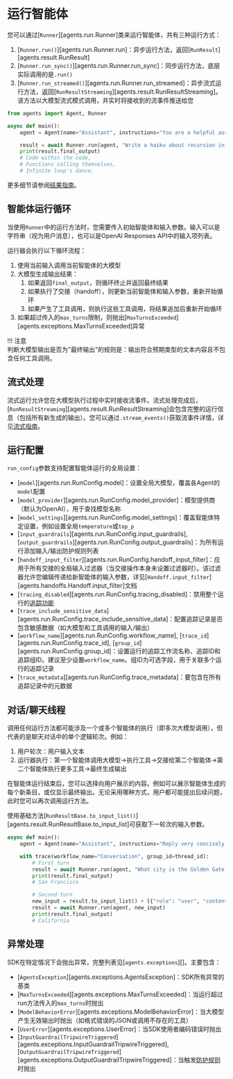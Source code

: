 # 运行智能体

您可以通过[`Runner`][agents.run.Runner]类来运行智能体，共有三种运行方式：

1. [`Runner.run()`][agents.run.Runner.run]：异步运行方法，返回[`RunResult`][agents.result.RunResult]
2. [`Runner.run_sync()`][agents.run.Runner.run_sync]：同步运行方法，底层实际调用的是`.run()`
3. [`Runner.run_streamed()`][agents.run.Runner.run_streamed]：异步流式运行方法，返回[`RunResultStreaming`][agents.result.RunResultStreaming]。该方法以大模型流式模式调用，并实时将接收到的流事件推送给您

```python
from agents import Agent, Runner

async def main():
    agent = Agent(name="Assistant", instructions="You are a helpful assistant")

    result = await Runner.run(agent, "Write a haiku about recursion in programming.")
    print(result.final_output)
    # Code within the code,
    # Functions calling themselves,
    # Infinite loop's dance.
```

更多细节请参阅[结果指南](results.md)。

## 智能体运行循环

当使用`Runner`中的运行方法时，您需要传入初始智能体和输入参数。输入可以是字符串（视为用户消息），也可以是OpenAI Responses API中的输入项列表。

运行器会执行以下循环流程：

1. 使用当前输入调用当前智能体的大模型
2. 大模型生成输出结果：
    1. 如果返回`final_output`，则循环终止并返回最终结果
    2. 如果执行了交接（handoff），则更新当前智能体和输入参数，重新开始循环
    3. 如果产生了工具调用，则执行这些工具调用，将结果追加后重新开始循环
3. 如果超过传入的`max_turns`限制，则抛出[`MaxTurnsExceeded`][agents.exceptions.MaxTurnsExceeded]异常

!!! 注意  
    判断大模型输出是否为"最终输出"的规则是：输出符合预期类型的文本内容且不包含任何工具调用。

## 流式处理

流式运行允许您在大模型执行过程中实时接收流事件。流式处理完成后，[`RunResultStreaming`][agents.result.RunResultStreaming]会包含完整的运行信息（包括所有新生成的输出）。您可以通过`.stream_events()`获取流事件详情，详见[流式指南](streaming.md)。

## 运行配置

`run_config`参数支持配置智能体运行的全局设置：

- [`model`][agents.run.RunConfig.model]：设置全局大模型，覆盖各Agent的`model`配置
- [`model_provider`][agents.run.RunConfig.model_provider]：模型提供商（默认为OpenAI），用于查找模型名称
- [`model_settings`][agents.run.RunConfig.model_settings]：覆盖智能体特定设置，例如设置全局`temperature`或`top_p`
- [`input_guardrails`][agents.run.RunConfig.input_guardrails], [`output_guardrails`][agents.run.RunConfig.output_guardrails]：为所有运行添加输入/输出防护规则列表
- [`handoff_input_filter`][agents.run.RunConfig.handoff_input_filter]：应用于所有交接的全局输入过滤器（当交接操作本身未设置过滤器时）。该过滤器允许您编辑传递给新智能体的输入参数，详见[`Handoff.input_filter`][agents.handoffs.Handoff.input_filter]文档
- [`tracing_disabled`][agents.run.RunConfig.tracing_disabled]：禁用整个运行的[追踪功能](tracing.md)
- [`trace_include_sensitive_data`][agents.run.RunConfig.trace_include_sensitive_data]：配置追踪记录是否包含敏感数据（如大模型和工具调用的输入/输出）
- [`workflow_name`][agents.run.RunConfig.workflow_name], [`trace_id`][agents.run.RunConfig.trace_id], [`group_id`][agents.run.RunConfig.group_id]：设置运行的追踪工作流名称、追踪ID和追踪组ID。建议至少设置`workflow_name`。组ID为可选字段，用于关联多个运行的追踪记录
- [`trace_metadata`][agents.run.RunConfig.trace_metadata]：要包含在所有追踪记录中的元数据

## 对话/聊天线程

调用任何运行方法都可能涉及一个或多个智能体的执行（即多次大模型调用），但代表的是聊天对话中的单个逻辑轮次。例如：

1. 用户轮次：用户输入文本
2. 运行器执行：第一个智能体调用大模型→执行工具→交接给第二个智能体→第二个智能体执行更多工具→最终生成输出

在智能体运行结束后，您可以选择向用户展示的内容。例如可以展示智能体生成的每个新条目，或仅显示最终输出。无论采用哪种方式，用户都可能提出后续问题，此时您可以再次调用运行方法。

使用基础方法[`RunResultBase.to_input_list()`][agents.result.RunResultBase.to_input_list]可获取下一轮次的输入参数。

```python
async def main():
    agent = Agent(name="Assistant", instructions="Reply very concisely.")

    with trace(workflow_name="Conversation", group_id=thread_id):
        # First turn
        result = await Runner.run(agent, "What city is the Golden Gate Bridge in?")
        print(result.final_output)
        # San Francisco

        # Second turn
        new_input = result.to_input_list() + [{"role": "user", "content": "What state is it in?"}]
        result = await Runner.run(agent, new_input)
        print(result.final_output)
        # California
```

## 异常处理

SDK在特定情况下会抛出异常，完整列表见[`agents.exceptions`][]。主要包含：

- [`AgentsException`][agents.exceptions.AgentsException]：SDK所有异常的基类
- [`MaxTurnsExceeded`][agents.exceptions.MaxTurnsExceeded]：当运行超过run方法传入的`max_turns`时抛出
- [`ModelBehaviorError`][agents.exceptions.ModelBehaviorError]：当大模型产生无效输出时抛出（如格式错误的JSON或调用不存在的工具）
- [`UserError`][agents.exceptions.UserError]：当SDK使用者编码错误时抛出
- [`InputGuardrailTripwireTriggered`][agents.exceptions.InputGuardrailTripwireTriggered], [`OutputGuardrailTripwireTriggered`][agents.exceptions.OutputGuardrailTripwireTriggered]：当触发[防护规则](guardrails.md)时抛出